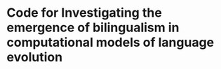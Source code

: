 # Code for Investigating the emergence of bilingualism in computational models of language evolution
